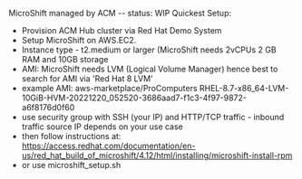 MicroShift managed by ACM
-- status: WIP
Quickest Setup: 
- Provision ACM Hub cluster via Red Hat Demo System
- Setup MicroShift on AWS.EC2.
- Instance type - t2.medium or larger (MicroShift needs 2vCPUs 2 GB RAM and 10GB storage
- AMI: MicroShift needs LVM (Logical Volume Manager) hence best to search for AMI via 'Red Hat 8 LVM'
- example AMI: aws-marketplace/ProComputers RHEL-8.7-x86_64-LVM-10GiB-HVM-20221220_052520-3686aad7-f1c3-4f97-9872-a6f8176d0f60
- use security group with SSH (your IP) and HTTP/TCP traffic - inbound traffic source IP depends on your use case
- then follow instructions at: https://access.redhat.com/documentation/en-us/red_hat_build_of_microshift/4.12/html/installing/microshift-install-rpm
- or use microshift_setup.sh


